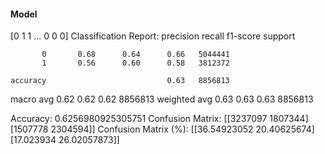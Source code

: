 #### Model
[0 1 1 ... 0 0 0]
Classification Report:
              precision    recall  f1-score   support

           0       0.68      0.64      0.66   5044441
           1       0.56      0.60      0.58   3812372

    accuracy                           0.63   8856813
   macro avg       0.62      0.62      0.62   8856813
weighted avg       0.63      0.63      0.63   8856813

Accuracy: 0.6256980925305751
Confusion Matrix:
[[3237097 1807344]
 [1507778 2304594]]
Confusion Matrix (%):
[[36.54923052 20.40625674]
 [17.023934   26.02057873]]
